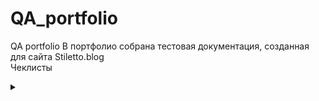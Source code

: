 # QA_portfolio
QA portfolio
В портфолио собрана тестовая документация, созданная для сайта Stiletto.blog<br>
 Чеклисты
 <details>
<summary></summary>
| | | | | | |
|-|-|-|-|-|-|
| | |Статус пользователя| | | |
|№|Описание проверки|Версия для ПК  (Залогиненный пользователь)|Мобильная версия (Залогиненный пользователь)|Версия для ПК  (Незалогиненный пользователь)|Мобильная версия Незалогиненный пользователь|
|Раздел|(Не)главная страница| | | | |
|1|Просмотр главной страницы|Пройдено|Пройдено|Пройдено|Пройдено|
|2|Просмотр поста на главной|Пройдено|Пройдено|Пройдено|Пройдено|
|3|Переход в пост по клику на название|Пройдено|Пройдено|Пройдено|Пройдено|
|4|Переход в пост по клику на фото|Пройдено|Пройдено|Пройдено|Пройдено|
|5|Просмотр постов выбранной тематики через выбор подраздела |Пройдено|Не пройдено|Пройдено|Не пройдено|
|6|Просмотр постов выбранной тематики по клику на тэг в посте|Пройдено|Пройдено|Пройдено|Пройдено|
|7|Комментирование (форма для ввода)|Пройдено|Пройдено|Пройдено|Пройдено|
|8|Кнопки навигации между страницами|Пройдено|Пройдено|Пройдено|Пройдено|
|9|Кнопки навигации вверх/низ страницы|Пройдено|Пройдено|Пройдено|Пройдено|
|10|Изменение цветовой темы|Пройдено|Пройдено|Пройдено|Пройдено|
|11|Просмотр профайла пользователя (доступно только авторизованным пользователям)|Пройдено|Пройдено|Пройдено|Пройдено|
|12|Просмотр страницы поиска (доступно только авторизованным пользователям)|Пройдено|Пройдено|Пройдено|Пройдено|
|13|Просмотр рейтинга пользователей|Пройдено|Пройдено|Пройдено|Пройдено|
| | Блоги| | | | |
|1|Просмотр  страницы блогов|Пройдено|Пройдено|Пройдено|Пройдено|
|2|Просмотр поста |Пройдено|Пройдено|Пройдено|Пройдено|
|3|Переход по ссылке|Пройдено|Пройдено|Пройдено|Пройдено|
|4|Просмотр постов через выбор тематики |Пройдено|Не пройдено (см. проверку выше)|Пройдено|Не пройдено (см. проверку выше)|
|5|Комментирование (форма для ввода)|Пройдено|Пройдено|Пройдено|Пройдено|
|6|Кнопки навигации между страницами|Пройдено|Пройдено|Пройдено|Пройдено|
|7|Кнопки навигации вверх/низ страницы|Пройдено|Пройдено|Пройдено|Пройдено|
|8|Просмотр рейтинга пользователей (доступно только авторизованным пользователям)|Пройдено|Пройдено|Пройдено|Пройдено|
|9|Просмотр рейтинга Топ-постов недели|Пройдено|Пройдено|Пройдено|Пройдено|
|10|Просмотр рейтинга Топ-постов по посещаемости|Пройдено|Пройдено|Пройдено|Пройдено|
|11|Изменение цветовой темы|Частично пройдено. |Частично пройдено.|Пройдено|Пройдено|
| | | | | | |
|1|Профиль другого пользователя| | | | |
|2|Переход на страницу пользователя по клику на аватарку (в комментарии)|Пройдено|Пройдено|Пройдено|Пройдено|
|3|Переход на страницу пользователя по клику на ник (в комментарии)|Пройдено|Пройдено|Пройдено|Пройдено|
|4|Переход на страницу пользователя (автора поста) по клику на аватарку (на странице блогов)|Пройдено|Пройдено|Пройдено|Пройдено|
|5|Переход на страницу пользователя (автора поста) по клику на аватарку (на странице блога)|Пройдено|Пройдено|Пройдено|Пройдено|
|6|Переход на страницу пользователя (автора поста) по клику на ник (на странице блогов)|Пройдено|Пройдено|Пройдено|Пройдено|
|7|Просмотр профайла пользователя|Пройдено|Пройдено|Пройдено|Пройдено|
|8|Просмотр постов пользователя |Частично пройдено|Частично пройдено|Пройдено|Пройдено|
|9|Просмотр комментов пользователя|Частично пройдено|Частично пройдено|Пройдено|Пройдено|
</details>


